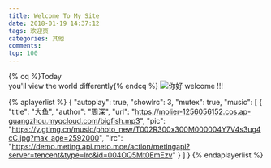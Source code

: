 ```yaml
---
title: Welcome To My Site
date: 2018-01-19 14:37:12
tags: 欢迎页
categories: 其他
comments:
top: 100
---
```

{% cq %}Today<br>you'll view the world differently{% endcq %}
![你好](https://ws2.sinaimg.cn/large/006tNc79ly1fnygnuhm3rj31kw0zk1ky.jpg)
welcome !!!
<!--more-->

{% aplayerlist %}
{
    "autoplay": true,
    "showlrc": 3,
    "mutex": true,
    "music": [
        {
            "title": "大鱼",
            "author": "周深",
            "url": "https://molier-1256056152.cos.ap-guangzhou.myqcloud.com/bigfish.mp3",
            "pic": "https://y.gtimg.cn/music/photo_new/T002R300x300M000004Y7V4s3ug4cC.jpg?max_age=2592000",
            "lrc": "https://demo.meting.api.meto.moe/action/metingapi?server=tencent&type=lrc&id=004OQ5Mt0EmEzv"
        }
    ]
}
{% endaplayerlist %}
